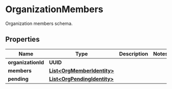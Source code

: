 

# OrganizationMembers

Organization members schema.

## Properties

| Name | Type | Description | Notes |
|------------ | ------------- | ------------- | -------------|
|**organizationId** | **UUID** |  |  |
|**members** | [**List&lt;OrgMemberIdentity&gt;**](OrgMemberIdentity.md) |  |  |
|**pending** | [**List&lt;OrgPendingIdentity&gt;**](OrgPendingIdentity.md) |  |  |



